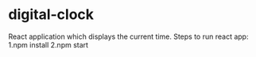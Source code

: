 # digital-clock
React application which displays the current time.
Steps to run react app:
  1.npm install
  2.npm start
